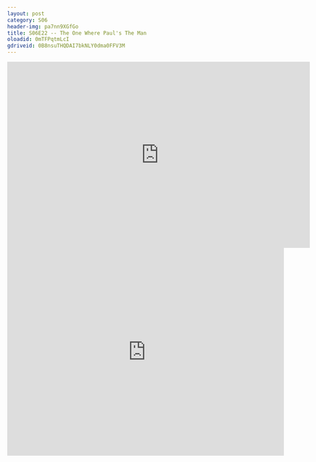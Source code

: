 ```yaml
---
layout: post 
category: S06 
header-img: pa7nn9XGfGo 
title: S06E22 -- The One Where Paul's The Man 
oloadid: 0mTFPqtmLcI
gdriveid: 0B8nsuTHQDAI7bkNLY0dma0FFV3M 
--- 
```

<!--more--> 
<iframe src='https://openload.co/embed/HqNftCSXaBo/' width='700' height='430' frameborder='0' scrolling='no' allowfullscreen='allowfullscreen'></iframe> 
<iframe src='https://drive.google.com/file/d/0B8nsuTHQDAI7bkNLY0dma0FFV3M/preview' width='640' height='480' frameborder='0' scrolling='no' allowfullscreen='allowfullscreen'></iframe> 
